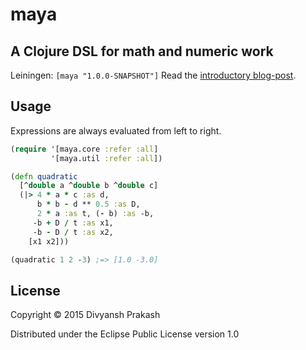 # maya

## A Clojure DSL for math and numeric work

Leiningen: `[maya "1.0.0-SNAPSHOT"]`
Read the [introductory blog-post](http://pizzaforthought.blogspot.in/2015/01/maya-dsl-for-math-and-numerical-work.html).

## Usage
Expressions are always evaluated from left to right.
```clojure
(require '[maya.core :refer :all]
         '[maya.util :refer :all])

(defn quadratic 
  [^double a ^double b ^double c]
  (|> 4 * a * c :as d,
      b * b - d ** 0.5 :as D,
      2 * a :as t, (- b) :as -b,
     -b + D / t :as x1,
     -b - D / t :as x2,
    [x1 x2]))

(quadratic 1 2 -3) ;=> [1.0 -3.0]
```

## License

Copyright © 2015 Divyansh Prakash

Distributed under the Eclipse Public License version 1.0
